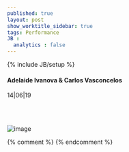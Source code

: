 ```yaml
---
published: true
layout: post
show_worktitle_sidebar: true
tags: Performance
JB :
  analytics : false
---
```


{% include JB/setup %}




<p>
<h4>Adelaide Ivanova & Carlos Vasconcelos </h4>
14|06|19<br />


<br /><br />
</p><p>
<img src="{{ site.url }}/images/carlos_small.jpg" alt="image">

</p>



{% comment %}
{% endcomment %}